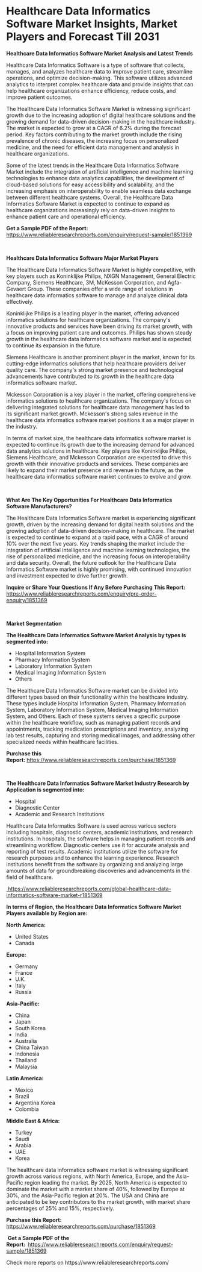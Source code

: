 <p><h1>Healthcare Data Informatics Software Market Insights, Market Players and Forecast Till 2031</h1></p><p><strong>Healthcare Data Informatics Software Market Analysis and Latest Trends</strong></p>
<p><p>Healthcare Data Informatics Software is a type of software that collects, manages, and analyzes healthcare data to improve patient care, streamline operations, and optimize decision-making. This software utilizes advanced analytics to interpret complex healthcare data and provide insights that can help healthcare organizations enhance efficiency, reduce costs, and improve patient outcomes.</p><p>The Healthcare Data Informatics Software Market is witnessing significant growth due to the increasing adoption of digital healthcare solutions and the growing demand for data-driven decision-making in the healthcare industry. The market is expected to grow at a CAGR of 6.2% during the forecast period. Key factors contributing to the market growth include the rising prevalence of chronic diseases, the increasing focus on personalized medicine, and the need for efficient data management and analysis in healthcare organizations.</p><p>Some of the latest trends in the Healthcare Data Informatics Software Market include the integration of artificial intelligence and machine learning technologies to enhance data analytics capabilities, the development of cloud-based solutions for easy accessibility and scalability, and the increasing emphasis on interoperability to enable seamless data exchange between different healthcare systems. Overall, the Healthcare Data Informatics Software Market is expected to continue to expand as healthcare organizations increasingly rely on data-driven insights to enhance patient care and operational efficiency.</p></p>
<p><strong>Get a Sample PDF of the Report:&nbsp;</strong> <a href="https://www.reliableresearchreports.com/enquiry/request-sample/1851369">https://www.reliableresearchreports.com/enquiry/request-sample/1851369</a></p>
<p>&nbsp;</p>
<p><strong>Healthcare Data Informatics Software Major Market Players</strong></p>
<p><p>The Healthcare Data Informatics Software Market is highly competitive, with key players such as Koninklijke Philips, NXGN Management, General Electric Company, Siemens Healthcare, 3M, McKesson Corporation, and Agfa-Gevaert Group. These companies offer a wide range of solutions in healthcare data informatics software to manage and analyze clinical data effectively.</p><p>Koninklijke Philips is a leading player in the market, offering advanced informatics solutions for healthcare organizations. The company's innovative products and services have been driving its market growth, with a focus on improving patient care and outcomes. Philips has shown steady growth in the healthcare data informatics software market and is expected to continue its expansion in the future.</p><p>Siemens Healthcare is another prominent player in the market, known for its cutting-edge informatics solutions that help healthcare providers deliver quality care. The company's strong market presence and technological advancements have contributed to its growth in the healthcare data informatics software market.</p><p>Mckesson Corporation is a key player in the market, offering comprehensive informatics solutions to healthcare organizations. The company's focus on delivering integrated solutions for healthcare data management has led to its significant market growth. Mckesson's strong sales revenue in the healthcare data informatics software market positions it as a major player in the industry.</p><p>In terms of market size, the healthcare data informatics software market is expected to continue its growth due to the increasing demand for advanced data analytics solutions in healthcare. Key players like Koninklijke Philips, Siemens Healthcare, and Mckesson Corporation are expected to drive this growth with their innovative products and services. These companies are likely to expand their market presence and revenue in the future, as the healthcare data informatics software market continues to evolve and grow.</p></p>
<p>&nbsp;</p>
<p><strong>What Are The Key Opportunities For Healthcare Data Informatics Software Manufacturers?</strong></p>
<p><p>The Healthcare Data Informatics Software market is experiencing significant growth, driven by the increasing demand for digital health solutions and the growing adoption of data-driven decision-making in healthcare. The market is expected to continue to expand at a rapid pace, with a CAGR of around 10% over the next five years. Key trends shaping the market include the integration of artificial intelligence and machine learning technologies, the rise of personalized medicine, and the increasing focus on interoperability and data security. Overall, the future outlook for the Healthcare Data Informatics Software market is highly promising, with continued innovation and investment expected to drive further growth.</p></p>
<p><strong>Inquire or Share Your Questions If Any Before Purchasing This Report:</strong> <a href="https://www.reliableresearchreports.com/enquiry/pre-order-enquiry/1851369">https://www.reliableresearchreports.com/enquiry/pre-order-enquiry/1851369</a></p>
<p>&nbsp;</p>
<p><strong>Market Segmentation</strong></p>
<p><strong>The Healthcare Data Informatics Software Market Analysis by types is segmented into:</strong></p>
<p><ul><li>Hospital Information System</li><li>Pharmacy Information System</li><li>Laboratory Information System</li><li>Medical Imaging Information System</li><li>Others</li></ul></p>
<p><p>The Healthcare Data Informatics Software market can be divided into different types based on their functionality within the healthcare industry. These types include Hospital Information System, Pharmacy Information System, Laboratory Information System, Medical Imaging Information System, and Others. Each of these systems serves a specific purpose within the healthcare workflow, such as managing patient records and appointments, tracking medication prescriptions and inventory, analyzing lab test results, capturing and storing medical images, and addressing other specialized needs within healthcare facilities.</p></p>
<p><strong>Purchase this Report:&nbsp;</strong><a href="https://www.reliableresearchreports.com/purchase/1851369">https://www.reliableresearchreports.com/purchase/1851369</a></p>
<p>&nbsp;</p>
<p><strong>The Healthcare Data Informatics Software Market Industry Research by Application is segmented into:</strong></p>
<p><ul><li>Hospital</li><li>Diagnostic Center</li><li>Academic and Research Institutions</li></ul></p>
<p><p>Healthcare Data Informatics Software is used across various sectors including hospitals, diagnostic centers, academic institutions, and research institutions. In hospitals, the software helps in managing patient records and streamlining workflow. Diagnostic centers use it for accurate analysis and reporting of test results. Academic institutions utilize the software for research purposes and to enhance the learning experience. Research institutions benefit from the software by organizing and analyzing large amounts of data for groundbreaking discoveries and advancements in the field of healthcare.</p></p>
<p><a href="https://www.reliableresearchreports.com/global-healthcare-data-informatics-software-market-r1851369">&nbsp;https://www.reliableresearchreports.com/global-healthcare-data-informatics-software-market-r1851369</a></p>
<p><strong>In terms of Region, the Healthcare Data Informatics Software Market Players available by Region are:</strong></p>
<p>
    <p> <strong> North America: </strong>
        <ul>
            <li>United States</li>
            <li>Canada</li>
        </ul>
        </p> 
    <p> <strong> Europe: </strong>
        <ul>
            <li>Germany</li>
            <li>France</li>
            <li>U.K.</li>
            <li>Italy</li>
            <li>Russia</li>
        </ul>
        </p> 
    <p> <strong> Asia-Pacific: </strong>
        <ul>
            <li>China</li>
            <li>Japan</li>
            <li>South Korea</li>
            <li>India</li>
            <li>Australia</li>
            <li>China Taiwan</li>
            <li>Indonesia</li>
            <li>Thailand</li>
            <li>Malaysia</li>
        </ul>
        </p> 
    <p> <strong> Latin America: </strong>
        <ul>
            <li>Mexico</li>
            <li>Brazil</li>
            <li>Argentina Korea</li>
            <li>Colombia</li>
        </ul>
        </p> 
    <p> <strong> Middle East & Africa: </strong>
        <ul>
            <li>Turkey</li>
            <li>Saudi</li>
            <li>Arabia</li>
            <li>UAE</li>
            <li>Korea</li>
        </ul>
    </p>
    </p>
<p><p>The healthcare data informatics software market is witnessing significant growth across various regions, with North America, Europe, and the Asia-Pacific region leading the market. By 2025, North America is expected to dominate the market with a market share of 40%, followed by Europe at 30%, and the Asia-Pacific region at 20%. The USA and China are anticipated to be key contributors to the market growth, with market share percentages of 25% and 15%, respectively.</p></p>
<p><strong>Purchase this Report: </strong><a href="https://www.reliableresearchreports.com/purchase/1851369">https://www.reliableresearchreports.com/purchase/1851369</a></p>
<p>&nbsp;<strong>Get a Sample PDF of the Report:&nbsp;&nbsp;</strong><a href="https://www.reliableresearchreports.com/enquiry/request-sample/1851369">https://www.reliableresearchreports.com/enquiry/request-sample/1851369</a></p>
<p><strong></strong></p>
<p>Check more reports on https://www.reliableresearchreports.com/</p>